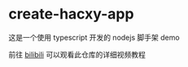 # create-hacxy-app

这是一个使用 typescript 开发的 nodejs 脚手架 demo

前往 [bilibili](https://www.bilibili.com/video/BV11D421W7zC/?vd_source=e757910ef1ed0824b2dc259b46ca8cee) 可以观看此仓库的详细视频教程

